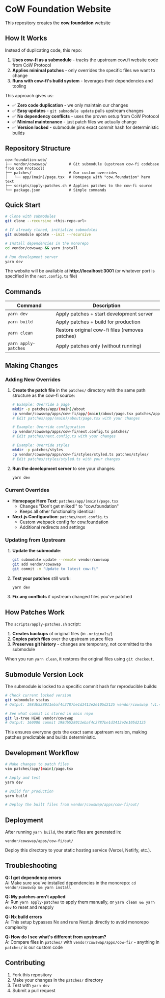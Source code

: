 # CoW Foundation Website

This repository creates the **cow.foundation** website

## How It Works

Instead of duplicating code, this repo:

1. **Uses cow-fi as a submodule** - tracks the upstream cow.fi website code from CoW Protocol
2. **Applies minimal patches** - only overrides the specific files we want to change
3. **Runs with cow-fi's build system** - leverages their dependencies and tooling

This approach gives us:

- ✅ **Zero code duplication** - we only maintain our changes
- ✅ **Easy updates** - `git submodule update` pulls upstream changes
- ✅ **No dependency conflicts** - uses the proven setup from CoW Protocol
- ✅ **Minimal maintenance** - just patch files we actually change
- ✅ **Version locked** - submodule pins exact commit hash for deterministic builds

## Repository Structure

```
cow-foundation-web/
├── vendor/cowswap/          # Git submodule (upstream cow-fi codebase from CoW Protocol)
├── patches/                 # Our custom overrides
│   └── app/(main)/page.tsx  # Homepage with "cow.foundation" hero text
├── scripts/apply-patches.sh # Applies patches to the cow-fi source
└── package.json             # Simple commands
```

## Quick Start

```bash
# Clone with submodules
git clone --recursive <this-repo-url>

# If already cloned, initialize submodules
git submodule update --init --recursive

# Install dependencies in the monorepo
cd vendor/cowswap && yarn install

# Run development server
yarn dev
```

The website will be available at **http://localhost:3001** (or whatever port is specified in the `next.config.ts` file)

## Commands

| Command              | Description                                     |
| -------------------- | ----------------------------------------------- |
| `yarn dev`           | Apply patches + start development server        |
| `yarn build`         | Apply patches + build for production            |
| `yarn clean`         | Restore original cow-fi files (removes patches) |
| `yarn apply-patches` | Apply patches only (without running)            |

## Making Changes

### Adding New Overrides

1. **Create the patch file** in the `patches/` directory with the same path structure as the cow-fi source:

   ```bash
   # Example: Override a page
   mkdir -p patches/app/(main)/about
   cp vendor/cowswap/apps/cow-fi/app/(main)/about/page.tsx patches/app/(main)/about/
   # Edit patches/app/(main)/about/page.tsx with your changes

   # Example: Override configuration
   cp vendor/cowswap/apps/cow-fi/next.config.ts patches/
   # Edit patches/next.config.ts with your changes

   # Example: Override styles
   mkdir -p patches/styles
   cp vendor/cowswap/apps/cow-fi/styles/styled.ts patches/styles/
   # Edit patches/styles/styled.ts with your changes
   ```

2. **Run the development server** to see your changes:
   ```bash
   yarn dev
   ```

### Current Overrides

- **Homepage Hero Text**: `patches/app/(main)/page.tsx`
  - Changes "Don't get milked!" to "cow.foundation"
  - Keeps all other functionality identical
- **Next.js Configuration**: `patches/next.config.ts`
  - Custom webpack config for cow.foundation
  - Additional redirects and settings

### Updating from Upstream

1. **Update the submodule**:

   ```bash
   git submodule update --remote vendor/cowswap
   git add vendor/cowswap
   git commit -m "Update to latest cow-fi"
   ```

2. **Test your patches** still work:

   ```bash
   yarn dev
   ```

3. **Fix any conflicts** if upstream changed files you've patched

## How Patches Work

The `scripts/apply-patches.sh` script:

1. **Creates backups** of original files (in `.originals/`)
2. **Copies patch files** over the upstream source files
3. **Preserves git history** - changes are temporary, not committed to the submodule

When you run `yarn clean`, it restores the original files using `git checkout`.

## Submodule Version Lock

The submodule is locked to a specific commit hash for reproducible builds:

```bash
# Check current locked version
git submodule status
# Output: 198db528011ebaf4c2787be1d3413e2e105d2125 vendor/cowswap (v1.49.2-1662-g198db5280)

# See what commit is stored in main repo
git ls-tree HEAD vendor/cowswap
# Output: 160000 commit 198db528011ebaf4c2787be1d3413e2e105d2125
```

This ensures everyone gets the exact same upstream version, making patches predictable and builds deterministic.

## Development Workflow

```bash
# Make changes to patch files
vim patches/app/(main)/page.tsx

# Apply and test
yarn dev

# Build for production
yarn build

# Deploy the built files from vendor/cowswap/apps/cow-fi/out/
```

## Deployment

After running `yarn build`, the static files are generated in:

```
vendor/cowswap/apps/cow-fi/out/
```

Deploy this directory to your static hosting service (Vercel, Netlify, etc.).

## Troubleshooting

**Q: I get dependency errors**  
A: Make sure you've installed dependencies in the monorepo: `cd vendor/cowswap && yarn install`

**Q: My patches aren't applied**  
A: Run `yarn apply-patches` to apply them manually, or `yarn clean && yarn dev` to reset and reapply

**Q: Nx build errors**  
A: This setup bypasses Nx and runs Next.js directly to avoid monorepo complexity

**Q: How do I see what's different from upstream?**  
A: Compare files in `patches/` with `vendor/cowswap/apps/cow-fi/` - anything in `patches/` is our custom code

## Contributing

1. Fork this repository
2. Make your changes in the `patches/` directory
3. Test with `yarn dev`
4. Submit a pull request
